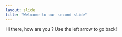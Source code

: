 ```yaml
---
layout: slide
title: "Welcome to our second slide"
---
```

Hi there, how are you ?
Use the left arrow to go back!
